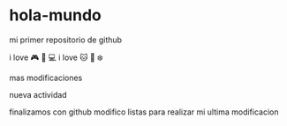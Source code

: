 # hola-mundo

mi primer repositorio de github

i love 🎮 🏀 💻
i love 🐱 🍔 ❄️

mas modificaciones

nueva actividad

finalizamos con github
modifico listas
para realizar mi ultima modificacion
